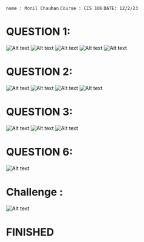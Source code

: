 `name : Monil Chauhan`
 `Course : CIS 106`
 `DATE: 12/2/23 `

 # QUESTION 1:
 ![Alt text](q1.1.png)
 ![Alt text](q1.2.png)
 ![Alt text](q1.3.png)
 ![Alt text](q1.4.png)
 ![Alt text](q1.5.png)
 # QUESTION 2:
 ![Alt text](q2.1.png)
 ![Alt text](q2.2.png)
 ![Alt text](q2.3.png)
 ![Alt text](q2.4.png)
 # QUESTION 3:
 ![Alt text](q3.1.png)
 ![Alt text](q3.2.png)
 ![Alt text](q3.3.png)
 # QUESTION 6:
 ![Alt text](q6.png)
 # Challenge : 
 ![Alt text](Challenge.png)

 # FINISHED
 